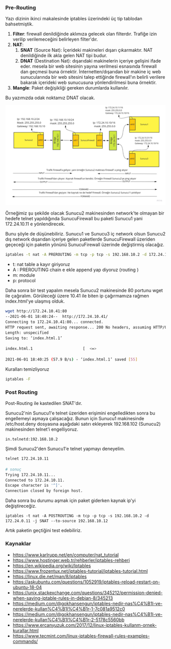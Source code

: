 ### Pre-Routing

Yazı dizinin ikinci makalesinde iptables üzerindeki üç tip tablodan bahsetmiştik.

1. **Filter**: firewall denildiğinde aklımıza gelecek olan filterdır. Trafiğe izin verilip verilemeceğini belirleyen filter'dır.
2. **NAT**: 
   1. **SNAT** (Source Nat): İçerideki makineleri dışarı çıkarmaktır. NAT denildiğinde ilk akla gelen NAT tipi budur.
   2. **DNAT** (Destination Nat): dışarıdaki makinelerin içeriye gelişini ifade eder. mesela bir web sitesinin yayına verilmesi esnasında firewall dan geçmesi buna örnektir. İnternetten/dışarıdan bir makine iç web sunucularında bir web sitesini talep ettiğinde firewall'ın belirli verilere bakarak içerideki web sunucusuna yönlendirilmesi buna örnektir. 
3. **Mangle**: Paket değişikliği gereken durumlarda kullanılır.


Bu yazımızda odak noktamız DNAT olacak. 

![NetworkIptables.jpg](files/NetworkIptables.jpg)

Örneğimiz şu şekilde olacak Sunucu2 makinesinden network'te olmayan bir hedefe telnet yapıldığında SunucuFirewall bu paketi Sunucu1 yani 172.24.10.11 e yönlendirecek.

Bunu şöyle de düşünebiliriz. Sunucu1 ve Sunucu3 iç network olsun Sunucu2 dış network dışarıdan içeriye gelen paketlerde SunucuFirewall üzeriden geçeceği için paketin yönünü SunucuFirewall üzerinde değiştirmiş olacağız.


```bash
iptables -t nat -A PREROUTING -m tcp -p tcp -s 192.168.10.2 -d 172.24.10.41 -j DNAT --to-dest 172.24.10.11
```

- t: nat table a kayır giriyoruz
- A : PREROUTING chain e ekle append yap diyoruz (routing )
- m: module
- p: protocol

Daha sonra bir test yapalım mesela Sunucu2 makinesinde 80 portunu wget ile çağıralım. Görüleceği üzere 10.41 ile biten ip çağırmamıza rağmen index.html'ye ulaşmış olduk.

```bash
wget http://172.24.10.41:80
--2021-06-01 18:40:24--  http://172.24.10.41/
Connecting to 172.24.10.41:80... connected.
HTTP request sent, awaiting response... 200 No headers, assuming HTTP/0.9
Length: unspecified
Saving to: ‘index.html.1’

index.html.1                      [  <=>                                           ]      55  --.-KB/s    in 1.0s    

2021-06-01 18:40:25 (57.9 B/s) - ‘index.html.1’ saved [55]

```

Kuralları temizliyoruz

```bash
iptables -F
```

### Post Routing

Post-Routing ile kastedilen SNAT'dır.

Sunucu2'nin Sunucu1'e telnet üzeriden erişimini engelledikten sonra bu engellemeyi aşmaya çalışacağız. Bunun için Sunucu1 makinesinde /etc/host.deny dosyasına aşağıdaki satırı ekleyerek 192.168.102 (Sunucu2) makinesinden telnet'i engelliyoruz.

```config
in.telnetd:192.168.10.2
```

Şimdi Sunucu2'den Sunucu1'e telnet yapmayı deneyelim.

```bash
telnet 172.24.10.11

# sonuç
Trying 172.24.10.11...
Connected to 172.24.10.11.
Escape character is '^]'.
Connection closed by foreign host.
```

Daha sonra bu durumu aşmak için paket giderken kaynak ip'yi değiştireceğiz.

```
iptables -t nat -A POSTROUTING -m tcp -p tcp -s 192.168.10.2 -d 172.24.0.11 -j SNAT --to-source 192.168.10.12
```

Artık paketin geçtiğini test edebiliriz.

### Kaynaklar
- https://www.karlrupp.net/en/computer/nat_tutorial
- https://www.hostinger.web.tr/rehberler/iptables-rehberi
- https://en.wikipedia.org/wiki/Iptables
- https://www.frozentux.net/iptables-tutorial/iptables-tutorial.html
- https://linux.die.net/man/8/iptables
- https://askubuntu.com/questions/1052919/iptables-reload-restart-on-ubuntu-18-04
- https://unix.stackexchange.com/questions/345212/permission-denied-when-saving-iptable-rules-in-debian-8/345213
- https://medium.com/@gokhansengun/iptables-nedir-nas%C4%B1l-ve-nerelerde-kullan%C4%B1l%C4%B1r-1-7c081a9512c0
- https://medium.com/@gokhansengun/iptables-nedir-nas%C4%B1l-ve-nerelerde-kullan%C4%B1l%C4%B1r-2-5178c5560bb
- https://www.ercanyuzuk.com/2017/12/linux-iptables-kullanm-ornek-kurallar.html
- https://www.tecmint.com/linux-iptables-firewall-rules-examples-commands/